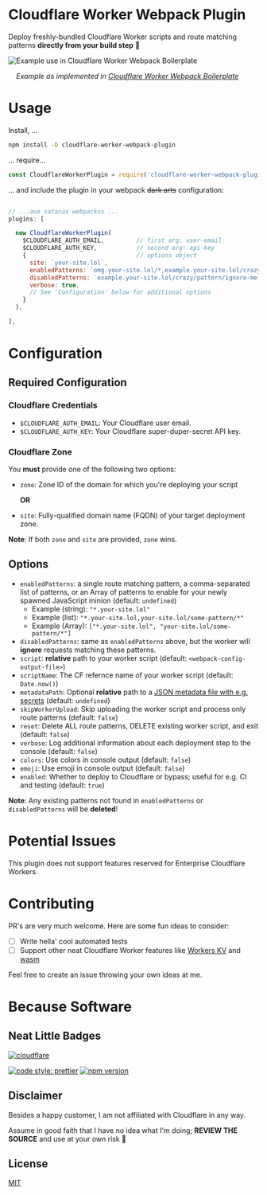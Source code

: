 # Cloudflare Worker Webpack Plugin

Deploy freshly-bundled Cloudflare Worker scripts and route matching patterns **directly from your build step** 🚀

![Example use in Cloudflare Worker Webpack Boilerplate](.github/cf-worker-webpack-boilerplate-deploy.gif?raw=true)

&nbsp;&nbsp;&nbsp;&nbsp;_Example as implemented in [Cloudflare Worker Webpack Boilerplate](https://github.com/detroitenglish/cloudflare-worker-webpack-boilerplate)_

# Usage

Install, ...

```bash
npm install -D cloudflare-worker-webpack-plugin
```

... require...

```javascript
const CloudflareWorkerPlugin = require('cloudflare-worker-webpack-plugin')
```

... and include the plugin in your webpack ~~dark arts~~ configuration:

```javascript

// ...ave satanas webpackus ...
plugins: [

  new CloudflareWorkerPlugin(
    $CLOUDFLARE_AUTH_EMAIL,         // first arg: user-email
    $CLOUDFLARE_AUTH_KEY,           // second arg: api-key
    {                               // options object
      site: `your-site.lol`,
      enabledPatterns: `omg.your-site.lol/*,example.your-site.lol/crazy/pattern/*`,
      disabledPatterns: `example.your-site.lol/crazy/pattern/ignore-me-tho`,
      verbose: true,
      // See 'Configuration' below for additional options
    }
  ),

],

```

# Configuration

## Required Configuration

### Cloudflare Credentials

- `$CLOUDFLARE_AUTH_EMAIL`: Your Cloudflare user email.
- `$CLOUDFLARE_AUTH_KEY`: Your Cloudflare super-duper-secret API key.

### Cloudflare Zone

You **must** provide one of the following two options:

- `zone`: Zone ID of the domain for which you're deploying your script

  **OR**

- `site`: Fully-qualified domain name (FQDN) of your target deployment zone.

**Note**: If both `zone` and `site` are provided, `zone` wins.

## Options

- `enabledPatterns`: a single route matching pattern, a comma-separated list of patterns, or an Array of patterns to enable for your newly spawned JavaScript minion (default: `undefined`)
  - Example (string): `"*.your-site.lol"`
  - Example (list): `"*.your-site.lol,your-site.lol/some-pattern/*"`
  - Example (Array): `["*.your-site.lol", "your-site.lol/some-pattern/*"]`
- `disabledPatterns`: same as `enabledPatterns` above, but the worker will **ignore** requests matching these patterns.
- `script`: **relative** path to your worker script (default: `<webpack-config-output-file>`)
- `scriptName`: The CF refernce name of your worker script (default: `Date.now()`)
- `metadataPath`: Optional **relative** path to a [JSON metadata file with e.g. secrets](https://developers.cloudflare.com/workers/api/resource-bindings/secrets-vault/) (default: `undefined`)
- `skipWorkerUpload`: Skip uploading the worker script and process only route patterns (default: `false`)
- `reset`: Delete ALL route patterns, DELETE existing worker script, and exit (default: `false`)
- `verbose`: Log additional information about each deployment step to the console (default: `false`)
- `colors`: Use colors in console output (default: `false`)
- `emoji`: Use emoji in console output (default: `false`)
- `enabled`: Whether to deploy to Cloudflare or bypass; useful for e.g. CI and testing (default: `true`)

**Note**: Any existing patterns not found in `enabledPatterns` or `disabledPatterns` will be **deleted**!

# Potential Issues

This plugin does not support features reserved for Enterprise Cloudflare Workers.

# Contributing

PR's are very much welcome. Here are some fun ideas to consider:

- [ ] Write hella' cool automated tests
- [ ] Support other neat Cloudflare Worker features like [Workers KV](https://developers.cloudflare.com/workers/kv/) and [wasm](https://developers.cloudflare.com/workers/api/resource-bindings/webassembly-modules/)

Feel free to create an issue throwing your own ideas at me.

# Because Software

## Neat Little Badges

[![cloudflare](https://www.cloudflare.com/media/images/web-badges/cf-web-badges-g-gray.png)](https://developers.cloudflare.com/workers/)

[![code style: prettier](https://img.shields.io/badge/code_style-prettier-ff69b4.svg?style=flat-square)](https://github.com/prettier/prettier) [![npm version](https://badge.fury.io/js/cloudflare-worker-webpack-plugin.svg)](https://badge.fury.io/js/cloudflare-worker-webpack-plugin)

## Disclaimer

Besides a happy customer, I am not affiliated with Cloudflare in any way.

Assume in good faith that I have no idea what I'm doing; **REVIEW THE SOURCE** and use at your own risk 🙈

## License

[MIT](./LICENSE)
